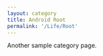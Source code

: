 ```yaml
---
layout: category
title: Android Root
permalink: '/Life/Root'
---
```


Another sample category page.
